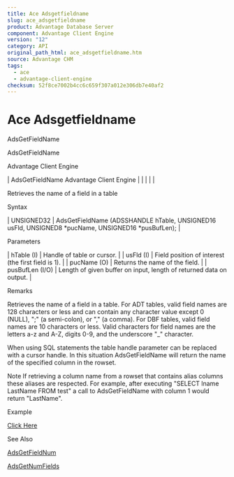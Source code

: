 ```yaml
---
title: Ace Adsgetfieldname
slug: ace_adsgetfieldname
product: Advantage Database Server
component: Advantage Client Engine
version: "12"
category: API
original_path_html: ace_adsgetfieldname.htm
source: Advantage CHM
tags:
  - ace
  - advantage-client-engine
checksum: 52f8ce7002b4cc6c659f307a012e306db7e40af2
---
```


# Ace Adsgetfieldname

AdsGetFieldName

AdsGetFieldName

Advantage Client Engine

| AdsGetFieldName  Advantage Client Engine |  |  |  |  |

Retrieves the name of a field in a table

Syntax

| UNSIGNED32 | AdsGetFieldName (ADSSHANDLE hTable,  UNSIGNED16 usFld,  UNSIGNED8 \*pucName,  UNSIGNED16 \*pusBufLen); |

Parameters

| hTable (I) | Handle of table or cursor. |
| usFld (I) | Field position of interest (the first field is 1). |
| pucName (O) | Returns the name of the field. |
| pusBufLen (I/O) | Length of given buffer on input, length of returned data on output. |

Remarks

Retrieves the name of a field in a table. For ADT tables, valid field names are 128 characters or less and can contain any character value except 0 (NULL), ";" (a semi-colon), or "," (a comma). For DBF tables, valid field names are 10 characters or less. Valid characters for field names are the letters a-z and A-Z, digits 0-9, and the underscore "\_" character.

When using SQL statements the table handle parameter can be replaced with a cursor handle. In this situation AdsGetFieldName will return the name of the specified column in the rowset.

Note If retrieving a column name from a rowset that contains alias columns these aliases are respected. For example, after executing "SELECT lname LastName FROM test" a call to AdsGetFieldName with column 1 would return "LastName".

Example

[Click Here](ace_examples.md#adsgetfieldnameexample)

See Also

[AdsGetFieldNum](ace_adsgetfieldnum.md)

[AdsGetNumFields](ace_adsgetnumfields.md)
